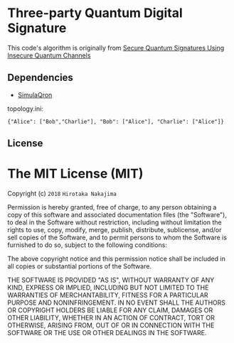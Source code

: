 # Three-party Quantum Digital Signature

This code's algorithm is originally from [Secure Quantum Signatures Using Insecure Quantum Channels](https://arxiv.org/abs/1507.02975)

## Dependencies
- [SimulaQron](https://github.com/SoftwareQuTech/SimulaQron)

topology.ini:
```
{"Alice": ["Bob","Charlie"], "Bob": ["Alice"], "Charlie": ["Alice"]}
```

## License

The MIT License (MIT)
=====================

Copyright (c) `2018` `Hirotaka Nakajima`

Permission is hereby granted, free of charge, to any person obtaining a copy of
this software and associated documentation files (the "Software"), to deal in
the Software without restriction, including without limitation the rights to
use, copy, modify, merge, publish, distribute, sublicense, and/or sell copies
of the Software, and to permit persons to whom the Software is furnished to do
so, subject to the following conditions:

The above copyright notice and this permission notice shall be included in all
copies or substantial portions of the Software.

THE SOFTWARE IS PROVIDED "AS IS", WITHOUT WARRANTY OF ANY KIND, EXPRESS OR
IMPLIED, INCLUDING BUT NOT LIMITED TO THE WARRANTIES OF MERCHANTABILITY,
FITNESS FOR A PARTICULAR PURPOSE AND NONINFRINGEMENT. IN NO EVENT SHALL THE
AUTHORS OR COPYRIGHT HOLDERS BE LIABLE FOR ANY CLAIM, DAMAGES OR OTHER
LIABILITY, WHETHER IN AN ACTION OF CONTRACT, TORT OR OTHERWISE, ARISING FROM,
OUT OF OR IN CONNECTION WITH THE SOFTWARE OR THE USE OR OTHER DEALINGS IN THE
SOFTWARE.
